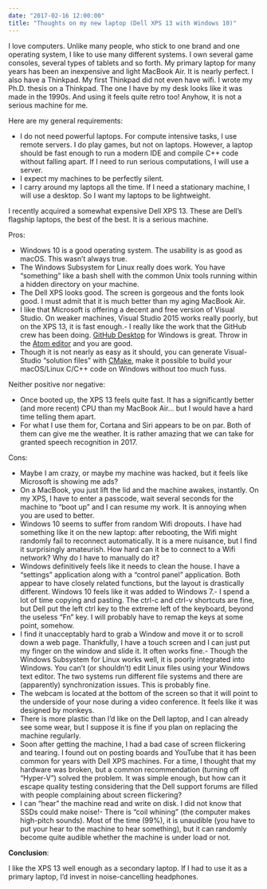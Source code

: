 ```yaml
---
date: "2017-02-16 12:00:00"
title: "Thoughts on my new laptop (Dell XPS 13 with Windows 10)"
---
```




I love computers. Unlike many people, who stick to one brand and one operating system, I like to use many different systems. I own several game consoles, several types of tablets and so forth.
My primary laptop for many years has been an inexpensive and light MacBook Air. It is nearly perfect.
I also have a Thinkpad. My first Thinkpad did not even have wifi. I wrote my Ph.D. thesis on a Thinkpad. The one I have by my desk looks like it was made in the 1990s. And using it feels quite retro too! Anyhow, it is not a serious machine for me.

Here are my general requirements:

- I do not need powerful laptops. For compute intensive tasks, I use remote servers. I do play games, but not on laptops. However, a laptop should be fast enough to run a modern IDE and compile C++ code without falling apart. If I need to run serious computations, I will use a server.
- I expect my machines to be perfectly silent.
- I carry around my laptops all the time. If I need a stationary machine, I will use a desktop. So I want my laptops to be lightweight.


I recently acquired a somewhat expensive Dell XPS 13. These are Dell&rsquo;s flagship laptops, the best of the best. It is a serious machine.

Pros:

- Windows 10 is a good operating system. The usability is as good as macOS. This wasn&rsquo;t always true.
- The Windows Subsystem for Linux really does work. You have &ldquo;something&rdquo; like a bash shell with the common Unix tools running within a hidden directory on your machine.
- The Dell XPS looks good. The screen is gorgeous and the fonts look good. I must admit that it is much better than my aging MacBook Air.
- I like that Microsoft is offering a decent and free version of Visual Studio. On weaker machines, Visual Studio 2015 works really poorly, but on the XPS 13, it is fast enough.- I really like the work that the GitHub crew has been doing. [GitHub Desktop](https://desktop.github.com/) for Windows is great. Throw in the [Atom editor](https://atom.io/) and you are good.
- Though it is not nearly as easy as it should, you can generate Visual-Studio &ldquo;solution files&rdquo; with [CMake](https://cmake.org/), make it possible to build your macOS/Linux C/C++ code on Windows without too much fuss.


Neither positive nor negative:

- Once booted up, the XPS 13 feels quite fast. It has a significantly better (and more recent) CPU than my MacBook Air&hellip; but I would have a hard time telling them apart.
- For what I use them for, Cortana and Siri appears to be on par. Both of them can give me the weather. It is rather amazing that we can take for granted speech recognition in 2017.


Cons:

- Maybe I am crazy, or maybe my machine was hacked, but it feels like Microsoft is showing me ads?
- On a MacBook, you just lift the lid and the machine awakes, instantly. On my XPS, I have to enter a passcode, wait several seconds for the machine to &ldquo;boot up&rdquo; and I can resume my work. It is annoying when you are used to better.
- Windows 10 seems to suffer from random Wifi dropouts. I have had something like it on the new laptop: after rebooting, the Wifi might randomly fail to reconnect automatically. It is a mere nuisance, but I find it surprisingly amateurish. How hard can it be to connect to a Wifi network? Why do I have to manually do it?
- Windows definitively feels like it needs to clean the house. I have a &ldquo;settings&rdquo; application along with a &ldquo;control panel&rdquo; application. Both appear to have closely related functions, but the layout is drastically different. Windows 10 feels like it was added to Windows 7.- I spend a lot of time copying and pasting. The ctrl-c and ctrl-v shortcuts are fine, but Dell put the left ctrl key to the extreme left of the keyboard, beyond the useless &ldquo;Fn&rdquo; key. I will probably have to remap the keys at some point, somehow.
- I find it unacceptably hard to grab a Window and move it or to scroll down a web page. Thankfully, I have a touch screen and I can just put my finger on the window and slide it. It often works fine.- Though the Windows Subsystem for Linux works well, it is poorly integrated into Windows. You can&rsquo;t (or shouldn&rsquo;t) edit Linux files using your Windows text editor. The two systems run different file systems and there are (apparently) synchronization issues. This is probably fine.
- The webcam is located at the bottom of the screen so that it will point to the underside of your nose during a video conference. It feels like it was designed by monkeys.
- There is more plastic than I&rsquo;d like on the Dell laptop, and I can already see some wear, but I suppose it is fine if you plan on replacing the machine regularly.
- Soon after getting the machine, I had a bad case of screen flickering and tearing. I found out on posting boards and YouTube that it has been common for years with Dell XPS machines. For a time, I thought that my hardware was broken, but a common recommendation (turning off &ldquo;Hyper-V&rdquo;) solved the problem. It was simple enough, but how can it escape quality testing considering that the Dell support forums are filled with people complaining about screen flickering?
- I can &ldquo;hear&rdquo; the machine read and write on disk. I did not know that SSDs could make noise!- There is &ldquo;coil whining&rdquo; (the computer makes high-pitch sounds). Most of the time (99%), it is unaudible (you have to put your hear to the machine to hear something), but it can randomly become quite audible whether the machine is under load or not.

__Conclusion__:

 I like the XPS 13 well enough as a secondary laptop. If I had to use it as a primary laptop, I&rsquo;d invest in noise-cancelling headphones.

